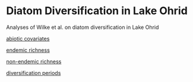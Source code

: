 # Diatom Diversification in Lake Ohrid
Analyses of Wilke et al. on diatom diversification in Lake Ohrid

[abiotic covariates](https://thauffe.github.io/OhridDiatomDiversification/abiotic_covariates.html)

[endemic richness](https://thauffe.github.io/OhridDiatomDiversification/endemic_richness.html)

[non-endemic richness](https://thauffe.github.io/OhridDiatomDiversification/nonendemic_richness.html)

[diversification periods](https://thauffe.github.io/OhridDiatomDiversification/diversification_dynamic.html)
